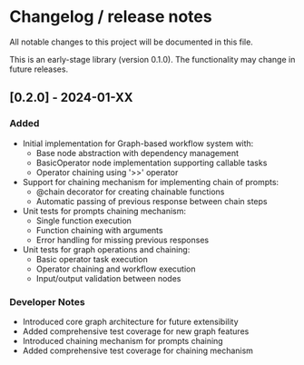 # Changelog / release notes

All notable changes to this project will be documented in this file.

This is an early-stage library (version 0.1.0). The functionality may change in future releases.

## [0.2.0] - 2024-01-XX

### Added
- Initial implementation for Graph-based workflow system with:
  - Base node abstraction with dependency management
  - BasicOperator node implementation supporting callable tasks
  - Operator chaining using '>>' operator
- Support for chaining mechanism for implementing chain of prompts:
  - @chain decorator for creating chainable functions
  - Automatic passing of previous response between chain steps
- Unit tests for prompts chaining mechanism:
  - Single function execution
  - Function chaining with arguments
  - Error handling for missing previous responses
- Unit tests for graph operations and chaining:
  - Basic operator task execution
  - Operator chaining and workflow execution
  - Input/output validation between nodes

### Developer Notes
- Introduced core graph architecture for future extensibility
- Added comprehensive test coverage for new graph features
- Introduced chaining mechanism for prompts chaining
- Added comprehensive test coverage for chaining mechanism
